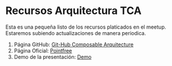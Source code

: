 # Recursos Arquitectura TCA

Esta es una pequeña listo de los recursos platicados en el meetup. Estaremos subiendo actualizaciones de manera periodica.

1. Página GitHub: [Git-Hub Composable Arquitecture](https://github.com/pointfreeco/swift-composable-architecture)
2. Página Oficial: [Pointfree](https://www.pointfree.co)
3. Demo de la presentación: [Demo](https://github.com/slekens/ComposableArquitecture)
